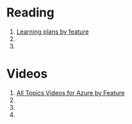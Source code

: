 
# Reading
1. [Learning plans by feature](https://azure.microsoft.com/en-au/documentation/learning-paths/)
2.
3.

# Videos 
 
  1. [All Topics Videos for Azure by Feature](https://azure.microsoft.com/en-au/resources/videos/index/?services=kubernetes-service&sort=newest) 
  2.
  3.
  4.
